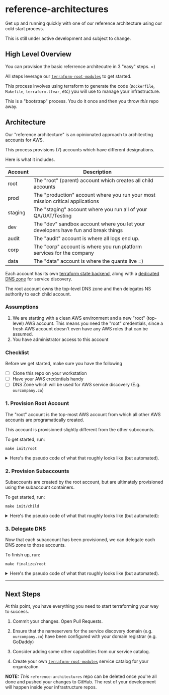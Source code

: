 # reference-architectures

Get up and running quickly with one of our reference architecture using our cold start process. 

This is still under active development and subject to change. 

## High Level Overview

You can provision the basic referrence architecutre in 3 "easy" steps. =)

All steps leverage our [`terraform-root-modules`](https://github.com/cloudposse/terraform-root-modules/) to get started.

This process involves using terraform to generate the code (`Dockerfile`, `Makefile`, `terraform.tfvar`, etc) you will use to manage your infrastructure. 

This is a "bootstrap" process. You do it once and then you throw *this* repo away.

## Architecture

Our "reference architecture" is an opinionated approach to architecting accounts for AWS. 

This process provisions (7) accounts which have different designations. 

Here is what it includes.

| Account | Description                                                                       |
|---------|-----------------------------------------------------------------------------------|
| root    | The "root" (parent) account which creates all child accounts                      |
| prod    | The "production" account where you run your most mission critical applications    |
| staging | The "staging" account where you run all of your QA/UAT/Testing                    |
| dev     | The "dev" sandbox account where you let your developers have fun and break things |
| audit   | The "audit" account is where all logs end up.                                     |
| corp    | The "corp" account is where you run platform services for the company             |
| data    | The "data" account is where the quants live =)                                    |

Each account has its own [terraform state backend](https://github.com/cloudposse/terraform-aws-tfstate-backend), along with a [dedicated DNS zone](https://www.terraform.io/docs/providers/aws/r/route53_zone.html) for service discovery.

The root account owns the top-level DNS zone and then delegates NS authority to each child account.

### Assumptions

1. We are starting with a clean AWS environment and a new "root" (top-level) AWS account. This means you need the "root" credentials, since a fresh AWS account doesn't even have any AWS roles that can be assumed.
2. You have administrator access to this account

### Checklist

Before we get started, make sure you have the following

- [ ] Clone this repo on your workstation
- [ ] Have your AWS credentials handy
- [ ] DNS Zone which will be used for AWS service discovery (E.g. `ourcompany.co`)

### 1. Provision Root Account

The "root" account is the top-most AWS account from which all other AWS accounts are programatically created.

This account is provisioned slightly different from the other subccounts.

To get started, run:

```
make init/root
```

<details>
  <summary>Here's the pseudo code of what that roughly looks like (but automated). </summary>

```
| mkdir repo
| cd repo
| git init
| Render dockerfile from template
|   (Use multi-stage for tfstate, accounts, root-dns)
| Build docker image
| Docker run the image mounting `scripts/` and `artifacts/`
|   Setup AWS vault
|   aws-vault exec ${AWS_PROFILE} -- /scripts/init-tfstate
|   aws-vault exec ${AWS_PROFILE} -- /scripts/init-accounts
```

We need to know each account's `AWS_ACCOUNT_ID` for Step 2.
</details>

### 2. Provision Subaccounts

Subaccounts are created by the root account, but are ultimately provisioned using the subaccount containers.

To get started, run: 

```
make init/child
```

<details>

<summary>Here's the pseudo code of what that roughly looks like (but automated):</summary>

```
for account in ${ACCOUNTS}; do
  mkdir $account
  cd $account
  git init
  # Render dockerfile from template
  # Use multi-stage for tfstate and account-dns
  # Build docker image
  # Docker run the image -v scripts/:/scripts
  # Setup AWS vault
  # assume-role
  # init tfstate
  # init account-dns
  cd ..
done
```
</details>

### 3. Delegate DNS

Now that each subaccount has been provisioned, we can delegate each DNS zone to those accounts.

To finish up, run:

```
make finalize/root
```


<details>
<summary>Here's the pseudo code of what that roughly looks like (but automated).</summary>
```
# Docker run the image
# assume role
# init tfstate
# init accounts
```
</details>

---

## Next Steps

At this point, you have everything you need to start terraforming your way to success.

1. Commit your changes. Open Pull Requests. 

2. Ensure that the nameservers for the service discovery domain (e.g. `ourcompany.co`) have been configured with your domain registrar (e.g. GoDaddy)

3. Consider adding some other capabilities from our service catalog.

4. Create your own [`terraform-root-modules`](https://github.com/cloudposse/terraform-root-modules) service catalog for your organization


__NOTE:__ *This* `reference-architectures` repo can be deleted once you're all done and pushed your changes to GitHub. The rest of your development will happen inside your infrastructure repos.


